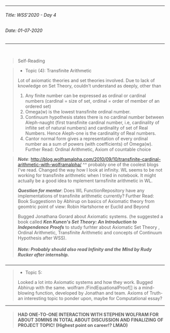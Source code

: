 ----------
###### Title: WSS'2020 - Day 4
###### Date: 01-07-2020
----------
&nbsp;






> Self-Reading


> - Topic (4): Transfinite Arithmetic
>
> Lot of axiomatic theories and set theories involved. Due to lack of knowledge on Set Theory, couldn't understand as deeply, other than 
> 1. Any finite number can be expressed as ordinal or cardinal numbers (cardinal = size of set, ordinal = order of member of an ordered set)
> 2. Omega(w) is the lowest transfinite ordinal number.
> 3. Continuum hypothesis states there is no cardinal number between Aleph-naught (first transfinite cardinal number, i.e, cardinality of infiite set of natural numbers) and cardinality of set of Real Numbers. Hence Aleph-one is the cardinality of Real numbers.
> 3. Cantor normal form gives a representation of every ordinal number as a sum of powers (with coefficients) of Omega(w).
> Further Read: Ordinal Arithmetic, Axiom of countable choice

> ***Note***: http://blog.wolframalpha.com/2010/09/10/transfinite-cardinal-arithmetic-with-wolframalpha/
> ^^ probably one of the coolest blogs I've read. Changed the way how I look at infinity.
> WL seems to be not working for transfinite arithmetic when I tried in notebook. It might actually be a good idea to mplement tarnsfinite arithmetic in WL.
>
> ***Question for mentor***: Does WL FunctionRepository have any implementations of transfinite arithmetic currently?
> Further Read: Book Suggestionn by Abhirup on basics of Axiomatic theory from geomtric point of view: Robin Hartshorne er Euclid and Beyond
>
>
> Bugged Jonathana Gorard about Axiomatic systems.
(he suggested a book called ***Ken Kunen's Set Theory: An Introduction to Independence Proofs*** to study furhter about Axiomatic Set Theory ,
Ordinal Arithmetic, Transfinite Arithmetic and concepts of Continuum Hypothesis after WSS).
>
> ##### ***Note:*** Probably should also read ***Infinity and the MInd by Rudy Rucker*** after internship.

------------------------------------------------------------------------------------------------

> - Topic 5:
>
> Looked a lot into Axiomatic systems and how they work. Bugged Abhirup with the same.
> wolfram /FindEquationalProof[] is a mind-blowing function, developed by Jonathan and team.
> Axioms of Truth- an interesting topic to ponder upon, maybe for Computational essay?

---------------------------------------------------------------------------------------------


> #### HAD ONE-TO-ONE INTERACTION WITH STEPHEN WOLFRAM FOR ABOUT 30MINS IN TOTAL ABOUT DISCUSSION AND FINALIZING OF PROJECT TOPIC! (Highest point on career!? LMAO)

